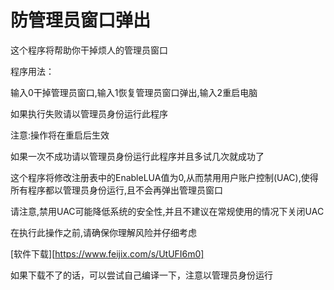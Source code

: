# 防管理员窗口弹出

这个程序将帮助你干掉烦人的管理员窗口

程序用法：

输入0干掉管理员窗口,输入1恢复管理员窗口弹出,输入2重启电脑

如果执行失败请以管理员身份运行此程序

注意:操作将在重启后生效

如果一次不成功请以管理员身份运行此程序并且多试几次就成功了

这个程序将修改注册表中的EnableLUA值为0,从而禁用用户账户控制(UAC),使得所有程序都以管理员身份运行,且不会再弹出管理员窗口

请注意,禁用UAC可能降低系统的安全性,并且不建议在常规使用的情况下关闭UAC

在执行此操作之前,请确保你理解风险并仔细考虑

[软件下载][https://www.feijix.com/s/UtUFI6m0]

如果下载不了的话，可以尝试自己编译一下，注意以管理员身份运行
